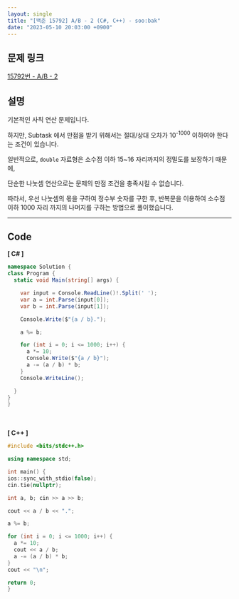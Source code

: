```yaml
---
layout: single
title: "[백준 15792] A/B - 2 (C#, C++) - soo:bak"
date: "2023-05-10 20:03:00 +0900"
---
```


## 문제 링크
  [15792번 - A/B - 2](https://www.acmicpc.net/problem/15792)

## 설명
기본적인 사칙 연산 문제입니다. <br>

하지만, Subtask 에서 만점을 받기 위해서는 절대/상대 오차가 10<sup>-1000</sup> 이하여야 한다는 조건이 있습니다. <br>

일반적으로, `double` 자료형은 소수점 이하 15~16 자리까지의 정밀도를 보장하기 때문에, <br>

단순한 나눗셈 연산으로는 문제의 만점 조건을 충족시킬 수 없습니다. <br>

따라서, 우선 나눗셈의 몫을 구하여 정수부 숫자를 구한 후, 반복문을 이용하여 소수점 이하 1000 자리 까지의 나머지를 구하는 방법으로 풀이했습니다. <br>

- - -

## Code
<b>[ C# ] </b>
<br>

  ```c#
namespace Solution {
  class Program {
    static void Main(string[] args) {

      var input = Console.ReadLine()!.Split(' ');
      var a = int.Parse(input[0]);
      var b = int.Parse(input[1]);

      Console.Write($"{a / b}.");

      a %= b;

      for (int i = 0; i <= 1000; i++) {
        a *= 10;
        Console.Write($"{a / b}");
        a -= (a / b) * b;
      }
      Console.WriteLine();

    }
  }
}
  ```
<br><br>
<b>[ C++ ] </b>
<br>

  ```c++
#include <bits/stdc++.h>

using namespace std;

int main() {
  ios::sync_with_stdio(false);
  cin.tie(nullptr);

  int a, b; cin >> a >> b;

  cout << a / b << ".";

  a %= b;

  for (int i = 0; i <= 1000; i++) {
    a *= 10;
    cout << a / b;
    a -= (a / b) * b;
  }
  cout << "\n";

  return 0;
}
  ```

